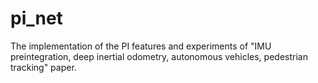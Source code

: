 # pi_net
The implementation of the PI features and experiments of "IMU preintegration, deep inertial odometry, autonomous vehicles, pedestrian tracking" paper. 
